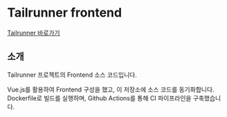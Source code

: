 # Tailrunner frontend
[Tailrunner 바로가기](http://tailrunner.run)

## 소개
Tailrunner 프로젝트의 Frontend 소스 코드입니다.

Vue.js를 활용하여 Frontend 구성을 했고, 이 저장소에 소스 코드를 동기화합니다.
Dockerfile로 빌드를 실행하며, Github Actions를 통해 CI 파이프라인을 구축했습니다.
